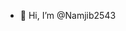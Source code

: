 - 👋 Hi, I’m @Namjib2543


<!---
Namjib2543/Namjib2543 is a ✨ special ✨ repository because its `README.md` (this file) appears on your GitHub profile.
You can click the Preview link to take a look at your changes.
--->
